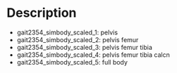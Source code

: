 # Description

- gait2354_simbody_scaled_1: pelvis
- gait2354_simbody_scaled_2: pelvis femur
- gait2354_simbody_scaled_3: pelvis femur tibia
- gait2354_simbody_scaled_4: pelvis femur tibia calcn
- gait2354_simbody_scaled_5: full body